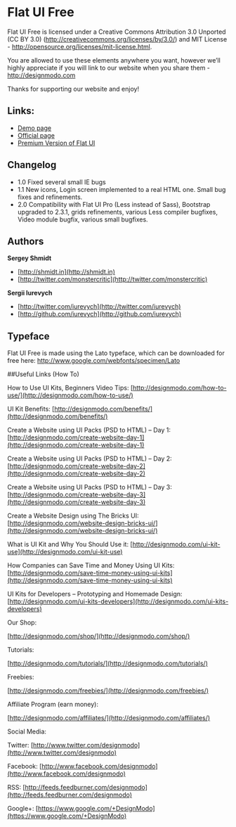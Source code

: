 Flat UI Free
=======

Flat UI Free is licensed under a Creative Commons Attribution 3.0 Unported (CC BY 3.0)  (http://creativecommons.org/licenses/by/3.0/) and MIT License - http://opensource.org/licenses/mit-license.html. 

You are allowed to use these elements anywhere you want, however we’ll highly appreciate if you will link to our website when you share them - http://designmodo.com

Thanks for supporting our website and enjoy!

## Links:

+ [Demo page](http://designmodo.github.com/Flat-UI/)
+ [Official page](http://designmodo.com/flat-free)
+ [Premium Version of Flat UI](http://designmodo.com/flat/)

## Changelog

+ 1.0 Fixed several small IE bugs
+ 1.1 New icons, Login screen implemented to a real HTML one. Small bug fixes and refinements.
+ 2.0 Compatibility with Flat UI Pro (Less instead of Sass), Bootstrap upgraded to 2.3.1, grids refinements, various Less compiler bugfixes, Video module bugfix, various small bugfixes.

## Authors

**Sergey Shmidt**

+ [http://shmidt.in](http://shmidt.in)
+ [http://twitter.com/monstercritic](http://twitter.com/monstercritic)

**Sergii Iurevych**

+ [http://twitter.com/iurevych](http://twitter.com/iurevych)
+ [http://github.com/iurevych](http://github.com/iurevych)

## Typeface
Flat UI Free is made using the Lato typeface, which can be downloaded for free here: http://www.google.com/webfonts/specimen/Lato

##Useful Links (How To)

How to Use UI Kits, Beginners Video Tips:                 [http://designmodo.com/how-to-use/](http://designmodo.com/how-to-use/)


UI Kit Benefits:											                    [http://designmodo.com/benefits/](http://designmodo.com/benefits/)


Create a Website using UI Packs (PSD to HTML) – Day 1: 		[http://designmodo.com/create-website-day-1](http://designmodo.com/create-website-day-1)

Create a Website using UI Packs (PSD to HTML) – Day 2: 		[http://designmodo.com/create-website-day-2](http://designmodo.com/create-website-day-2)

Create a Website using UI Packs (PSD to HTML) – Day 3: 		[http://designmodo.com/create-website-day-3](http://designmodo.com/create-website-day-3)

Create a Website Design using The Bricks UI:				      [http://designmodo.com/website-design-bricks-ui/](http://designmodo.com/website-design-bricks-ui/)

What is UI Kit and Why You Should Use it: 					      [http://designmodo.com/ui-kit-use](http://designmodo.com/ui-kit-use)

How Companies can Save Time and Money Using UI Kits:		  [http://designmodo.com/save-time-money-using-ui-kits](http://designmodo.com/save-time-money-using-ui-kits)

UI Kits for Developers – Prototyping and Homemade Design:	[http://designmodo.com/ui-kits-developers](http://designmodo.com/ui-kits-developers)

 
Our Shop:

[http://designmodo.com/shop/](http://designmodo.com/shop/)


Tutorials:

[http://designmodo.com/tutorials/](http://designmodo.com/tutorials/)


Freebies:

[http://designmodo.com/freebies/](http://designmodo.com/freebies/)


Affiliate Program (earn money): 

[http://designmodo.com/affiliates/](http://designmodo.com/affiliates/)


Social Media:

Twitter: [http://www.twitter.com/designmodo](http://www.twitter.com/designmodo)

Facebook: [http://www.facebook.com/designmodo](http://www.facebook.com/designmodo)

RSS: [http://feeds.feedburner.com/designmodo](http://feeds.feedburner.com/designmodo)

Google+: [https://www.google.com/+DesignModo](https://www.google.com/+DesignModo)
